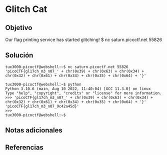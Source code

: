 # Glitch Cat
## Objetivo

Our flag printing service has started glitching!
$ nc saturn.picoctf.net 55826
## Solución

```shell
tux3000-picoctf@webshell:~$ nc saturn.picoctf.net 55826
'picoCTF{gl17ch_m3_n07_' + chr(0x39) + chr(0x63) + chr(0x34) + chr(0x32) + chr(0x61) + chr(0x34) + chr(0x35) + chr(0x64) + '}'

tux3000-picoctf@webshell:~$ python 
Python 3.10.6 (main, Aug 10 2022, 11:40:04) [GCC 11.3.0] on linux
Type "help", "copyright", "credits" or "license" for more information.
>>> 'picoCTF{gl17ch_m3_n07_' + chr(0x39) + chr(0x63) + chr(0x34) + chr(0x32) + chr(0x61) + chr(0x34) + chr(0x35) + chr(0x64) + '}'
'picoCTF{gl17ch_m3_n07_9c42a45d}'
>>> 
tux3000-picoctf@webshell:~$ 
```
## Notas adicionales
## Referencias